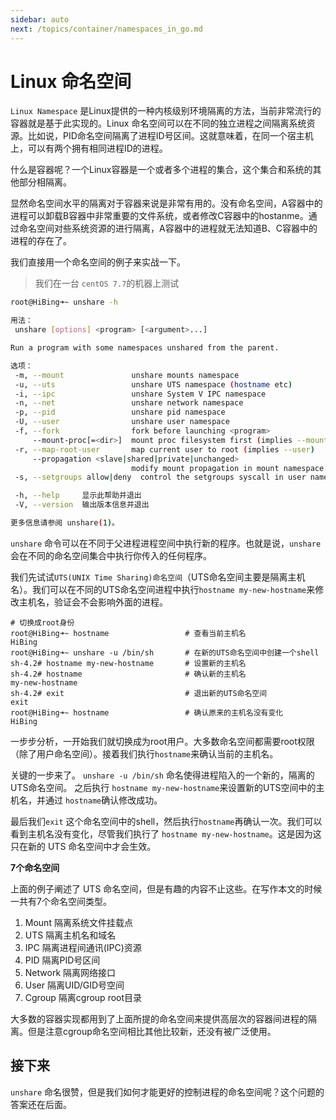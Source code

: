 ```yaml
---
sidebar: auto
next: /topics/container/namespaces_in_go.md
---
```


# Linux 命名空间

`Linux Namespace` 是Linux提供的一种内核级别环境隔离的方法，当前非常流行的容器就是基于此实现的。Linux 命名空间可以在不同的独立进程之间隔离系统资源。比如说，PID命名空间隔离了进程ID号区间。这就意味着，在同一个宿主机上，可以有两个拥有相同进程ID的进程。

什么是容器呢？一个Linux容器是一个或者多个进程的集合，这个集合和系统的其他部分相隔离。

显然命名空间水平的隔离对于容器来说是非常有用的。没有命名空间，A容器中的进程可以卸载B容器中非常重要的文件系统，或者修改C容器中的hostanme。通过命名空间对些系统资源的进行隔离，A容器中的进程就无法知道B、C容器中的进程的存在了。

我们直接用一个命名空间的例子来实战一下。

> 我们在一台 `centOS 7.7`的机器上测试



```bash
root@HiBing➜~ unshare -h

用法：
 unshare [options] <program> [<argument>...]

Run a program with some namespaces unshared from the parent.

选项：
 -m, --mount               unshare mounts namespace
 -u, --uts                 unshare UTS namespace (hostname etc)
 -i, --ipc                 unshare System V IPC namespace
 -n, --net                 unshare network namespace
 -p, --pid                 unshare pid namespace
 -U, --user                unshare user namespace
 -f, --fork                fork before launching <program>
     --mount-proc[=<dir>]  mount proc filesystem first (implies --mount)
 -r, --map-root-user       map current user to root (implies --user)
     --propagation <slave|shared|private|unchanged>
                           modify mount propagation in mount namespace
 -s, --setgroups allow|deny  control the setgroups syscall in user namespaces

 -h, --help     显示此帮助并退出
 -V, --version  输出版本信息并退出

更多信息请参阅 unshare(1)。

```

`unshare` 命令可以在不同于父进程进程空间中执行新的程序。也就是说，`unshare` 会在不同的命名空间集合中执行你传入的任何程序。

我们先试试`UTS(UNIX Time Sharing)命名空间`（UTS命名空间主要是隔离主机名）。我们可以在不同的UTS命名空间进程中执行`hostname my-new-hostname`来修改主机名，验证会不会影响外面的进程。

```
# 切换成root身份
root@HiBing➜~ hostname                 # 查看当前主机名
HiBing
root@HiBing➜~ unshare -u /bin/sh       # 在新的UTS命名空间中创建一个shell
sh-4.2# hostname my-new-hostname       # 设置新的主机名
sh-4.2# hostname                       # 确认新的主机名
my-new-hostname
sh-4.2# exit                           # 退出新的UTS命名空间
exit
root@HiBing➜~ hostname                 # 确认原来的主机名没有变化
HiBing
```

一步步分析，一开始我们就切换成为root用户。大多数命名空间都需要root权限（除了用户命名空间）。接着我们执行`hostname`来确认当前的主机名。

关键的一步来了。 `unshare -u /bin/sh` 命名使得进程陷入的一个新的，隔离的UTS命名空间。 之后执行 `hostname my-new-hostname`来设置新的UTS空间中的主机名，并通过 `hostname`确认修改成功。

最后我们`exit` 这个命名空间中的shell，然后执行`hostname`再确认一次。我们可以看到主机名没有变化，尽管我们执行了 `hostname my-new-hostname`。这是因为这只在新的 UTS 命名空间中才会生效。

**7个命名空间**

上面的例子阐述了 UTS 命名空间，但是有趣的内容不止这些。在写作本文的时候一共有7个命名空间类型。

1. Mount 隔离系统文件挂载点
2. UTS 隔离主机名和域名
3. IPC 隔离进程间通讯(IPC)资源
4. PID 隔离PID号区间
5. Network 隔离网络接口
6. User 隔离UID/GID号空间
7. Cgroup 隔离cgroup root目录

大多数的容器实现都用到了上面所提的命名空间来提供高层次的容器间进程的隔离。但是注意cgroup命名空间相比其他比较新，还没有被广泛使用。

## 接下来

`unshare` 命名很赞，但是我们如何才能更好的控制进程的命名空间呢？这个问题的答案还在后面。




